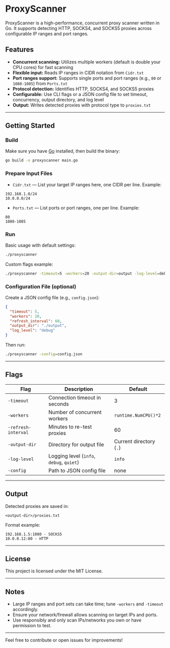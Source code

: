 
# ProxyScanner

ProxyScanner is a high-performance, concurrent proxy scanner written in Go. It supports detecting HTTP, SOCKS4, and SOCKS5 proxies across configurable IP ranges and port ranges.



## Features

- **Concurrent scanning:** Utilizes multiple workers (default is double your CPU cores) for fast scanning
- **Flexible input:** Reads IP ranges in CIDR notation from `Cidr.txt`
- **Port ranges support:** Supports single ports and port ranges (e.g., `80` or `1080-1085`) from `Ports.txt`
- **Protocol detection:** Identifies HTTP, SOCKS4, and SOCKS5 proxies
- **Configurable:** Use CLI flags or a JSON config file to set timeout, concurrency, output directory, and log level
- **Output:** Writes detected proxies with protocol type to `proxies.txt`

---

## Getting Started

### Build

Make sure you have [Go](https://golang.org/dl/) installed, then build the binary:

```bash
go build -o proxyscanner main.go
````

### Prepare Input Files

* `Cidr.txt` — List your target IP ranges here, one CIDR per line. Example:

```
192.168.1.0/24
10.0.0.0/24
```

* `Ports.txt` — List ports or port ranges, one per line. Example:

```
80
1080-1085
```

### Run

Basic usage with default settings:

```bash
./proxyscanner
```

Custom flags example:

```bash
./proxyscanner -timeout=5 -workers=20 -output-dir=output -log-level=debug
```

### Configuration File (optional)

Create a JSON config file (e.g., `config.json`):

```json
{
  "timeout": 5,
  "workers": 20,
  "refresh_interval": 60,
  "output_dir": "./output",
  "log_level": "debug"
}
```

Then run:

```bash
./proxyscanner -config=config.json
```

---

## Flags

| Flag                | Description                              | Default                 |
| ------------------- | ---------------------------------------- | ----------------------- |
| `-timeout`          | Connection timeout in seconds            | 3                       |
| `-workers`          | Number of concurrent workers             | `runtime.NumCPU()*2`    |
| `-refresh-interval` | Minutes to re-test proxies               | 60                      |
| `-output-dir`       | Directory for output file                | Current directory (`.`) |
| `-log-level`        | Logging level (`info`, `debug`, `quiet`) | `info`                  |
| `-config`           | Path to JSON config file                 | none                    |

---

## Output

Detected proxies are saved in:

```
<output-dir>/proxies.txt
```

Format example:

```
192.168.1.5:1080 - SOCKS5
10.0.0.12:80 - HTTP
```

---

## License

This project is licensed under the MIT License.

---

## Notes

* Large IP ranges and port sets can take time; tune `-workers` and `-timeout` accordingly.
* Ensure your network/firewall allows scanning on target IPs and ports.
* Use responsibly and only scan IPs/networks you own or have permission to test.

---

Feel free to contribute or open issues for improvements!



